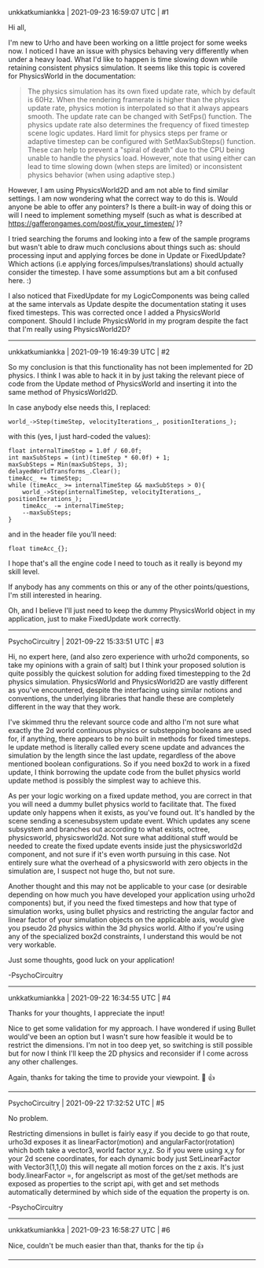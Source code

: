 unkkatkumiankka | 2021-09-23 16:59:07 UTC | #1

Hi all,

I'm new to Urho and have been working on a little project for some weeks now. I noticed I have an issue with physics behaving very differently when under a heavy load. What I'd like to happen is time slowing down while retaining consistent physics simulation. It seems like this topic is covered for PhysicsWorld in the documentation:

> The physics simulation has its own fixed update rate, which by default is 60Hz. When the rendering framerate is higher than the physics update rate, physics motion is interpolated so that it always appears smooth. The update rate can be changed with SetFps() function. The physics update rate also determines the frequency of fixed timestep scene logic updates. Hard limit for physics steps per frame or adaptive timestep can be configured with SetMaxSubSteps() function. These can help to prevent a "spiral of death" due to the CPU being unable to handle the physics load. However, note that using either can lead to time slowing down (when steps are limited) or inconsistent physics behavior (when using adaptive step.)

However, I am using PhysicsWorld2D and am not able to find similar settings. I am now wondering what the correct way to do this is. Would anyone be able to offer any pointers? Is there a built-in way of doing this or will I need to implement something myself (such as what is described at https://gafferongames.com/post/fix_your_timestep/ )?

I tried searching the forums and looking into a few of the sample programs but wasn't able to draw much conclusions about things such as: should processing input and applying forces be done in Update or FixedUpdate? Which actions (i.e applying forces/impulses/translations) should actually consider the timestep. I have some assumptions but am a bit confused here. :)

I also noticed that FixedUpdate for my LogicComponents was being called at the same intervals as Update despite the documentation stating it uses fixed timesteps. This was corrected once I added a PhysicsWorld component. Should I include PhysicsWorld in my program despite the fact that I'm really using PhysicsWorld2D?

-------------------------

unkkatkumiankka | 2021-09-19 16:49:39 UTC | #2

So my conclusion is that this functionality has not been implemented for 2D physics. I think I was able to hack it in by just taking the relevant piece of code from the Update method of PhysicsWorld and inserting it into the same method of PhysicsWorld2D.

In case anybody else needs this, I replaced:
```
world_->Step(timeStep, velocityIterations_, positionIterations_);
```
with this (yes, I just hard-coded the values):
```
float internalTimeStep = 1.0f / 60.0f;
int maxSubSteps = (int)(timeStep * 60.0f) + 1;
maxSubSteps = Min(maxSubSteps, 3);
delayedWorldTransforms_.Clear();
timeAcc_ += timeStep;
while (timeAcc_ >= internalTimeStep && maxSubSteps > 0){
    world_->Step(internalTimeStep, velocityIterations_, positionIterations_);
    timeAcc_ -= internalTimeStep;
    --maxSubSteps;
}
```
and in the header file you'll need:
```
float timeAcc_{};
```

I hope that's all the engine code I need to touch as it really is beyond my skill level.

If anybody has any comments on this or any of the other points/questions, I'm still interested in hearing.

Oh, and I believe I'll just need to keep the dummy PhysicsWorld object in my application, just to make FixedUpdate work correctly.

-------------------------

PsychoCircuitry | 2021-09-22 15:33:51 UTC | #3

Hi, no expert here, (and also zero experience with urho2d components, so take my opinions with a grain of salt) but I think your proposed solution is quite possibly the quickest solution for adding fixed timestepping to the 2d physics simulation. PhysicsWorld and PhysicsWorld2D are vastly different as you've encountered, despite the interfacing using similar notions and conventions, the underlying libraries that handle these are completely different in the way that they work.

 I've skimmed thru the relevant source code and altho I'm not sure what exactly the 2d world continuous physics or substepping booleans are used for, if anything, there appears to be no built in methods for fixed timesteps. Ie update method is literally called every scene update and advances the simulation by the length since the last update, regardless of the above mentioned boolean configurations. So if you need box2d to work in a fixed update, I think borrowing the update code from the bullet physics world update method is possibly the simplest way to achieve this.

As per your logic working on a fixed update method, you are correct in that you will need a dummy bullet physics world to facilitate that. The fixed update only happens when it exists, as you've found out. It's handled by the scene sending a scenesubsystem update event. Which updates any scene subsystem and branches out according to what exists, octree, physicsworld, physicsworld2d. Not sure what additional stuff would be needed to create the fixed update events inside just the physicsworld2d component, and not sure if it's even worth pursuing in this case. Not entirely sure what the overhead of a physicsworld with zero objects in the simulation are, I suspect not huge tho, but not sure.

Another thought and this may not be applicable to your case (or desirable depending on how much you have developed your application using urho2d components) but, if you need the fixed timesteps and how that type of simulation works, using bullet physics and restricting the angular factor and linear factor of your simulation objects on the applicable axis, would give you pseudo 2d physics within the 3d physics world. Altho if you're using any of the specialized box2d constraints, I understand this would be not very workable.

Just some thoughts, good luck on your application!

-PsychoCircuitry

-------------------------

unkkatkumiankka | 2021-09-22 16:34:55 UTC | #4

Thanks for your thoughts, I appreciate the input!

Nice to get some validation for my approach. I have wondered if using Bullet would've been an option but I wasn't sure how feasible it would be to restrict the dimensions. I'm not in too deep yet, so switching is still possible but for now I think I'll keep the 2D physics and reconsider if I come across any other challenges.

Again, thanks for taking the time to provide your viewpoint. :slightly_smiling_face: :+1:

-------------------------

PsychoCircuitry | 2021-09-22 17:32:52 UTC | #5

No problem. 

Restricting dimensions in bullet is fairly easy if you decide to go that route, urho3d exposes it as linearFactor(motion) and angularFactor(rotation) which both take a vector3, world factor x,y,z. So if you were using x,y for your 2d scene coordinates, for each dynamic body just SetLinearFactor with Vector3(1,1,0) this will negate all motion forces on the z axis. It's just body.linearFactor =, for angelscript as most of the get/set methods are exposed as properties to the script api, with get and set methods automatically determined by which side of the equation the property is on.

-PsychoCircuitry

-------------------------

unkkatkumiankka | 2021-09-23 16:58:27 UTC | #6

Nice, couldn't be much easier than that, thanks for the tip :+1:

-------------------------

